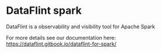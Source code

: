 # DataFlint spark

DataFlint is a observability and visibility tool for Apache Spark

For more details see our documentation here: https://dataflint.gitbook.io/dataflint-for-spark/

